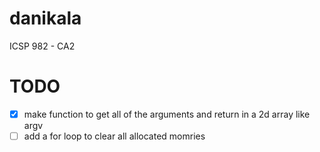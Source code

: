 # danikala
ICSP 982 - CA2

# TODO
- [x] make function to get all of the arguments and return in a 2d array like argv
- [ ] add a for loop to clear all allocated momries
